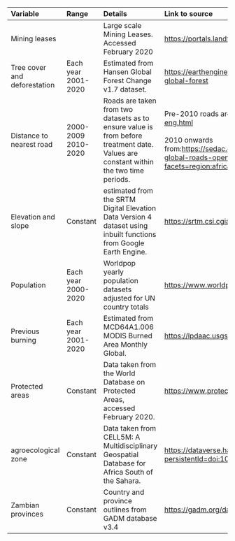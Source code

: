 | Variable        | Range                | Details                                               | Link to source      |
| :---            | :---                 | :---                                                  |:---                 |
| Mining leases   |                      | Large scale Mining Leases. Accessed February 2020     |https://portals.landfolio.com/zambia |     
| Tree cover and deforestation     | Each year <br/> 2001-2020  | Estimated from Hansen Global Forest Change v1.7 dataset.|https://earthenginepartners.appspot.com/science-2013-global-forest |
| Distance to nearest road | 2000-2009 <br/> 2010-2020 | Roads are taken from two datasets as to ensure value is from before treatment date. Values are constant within the two time periods.| Pre-2010 roads are from: https://gis-lab.info/qa/vmap0-eng.html <br/>  <br/> 2010 onwards from:https://sedac.ciesin.columbia.edu/data/set/groads-global-roads-open-access-v1/maps?facets=region:africa |
| Elevation and slope | Constant | estimated from the SRTM Digital Elevation Data Version 4 dataset using inbuilt functions from Google Earth Engine. | https://srtm.csi.cgiar.org  |
| Population | Each year <br/> 2000-2020 | Worldpop yearly population datasets adjusted for UN country totals | https://www.worldpop.org/doi/10.5258/SOTON/WP00675 |
| Previous burning |  Each year <br/> 2001-2020 | Estimated from MCD64A1.006 MODIS Burned Area Monthly Global.| https://lpdaac.usgs.gov/products/mcd64a1v006 |
| Protected areas | Constant |Data taken from the World Database on Protected Areas, accessed February 2020. | https://www.protectedplanet.net/en |
| agroecological zone | Constant | Data taken from CELL5M: A Multidisciplinary Geospatial Database for Africa South of the Sahara. | https://dataverse.harvard.edu/dataset.xhtml?persistentId=doi:10.7910/DVN/G4TBLF |
| Zambian provinces | Constant | Country and province outlines from GADM database v3.4 | https://gadm.org/data.html | 


